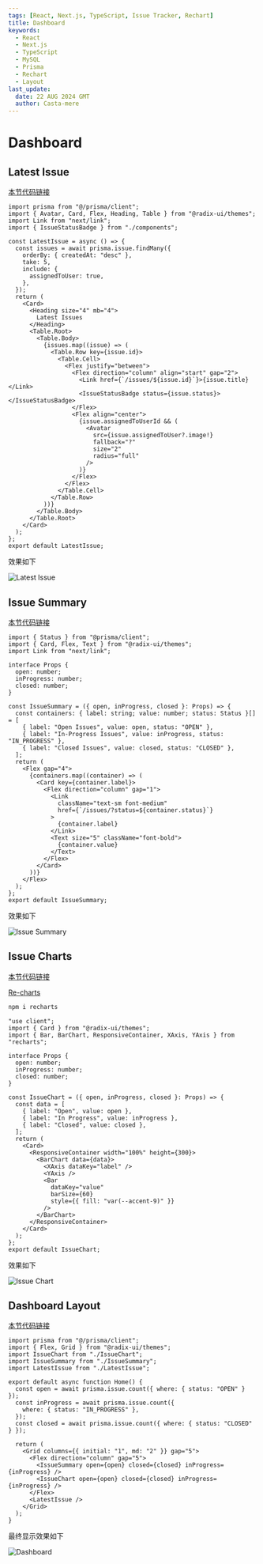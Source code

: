 ```yaml
---
tags: [React, Next.js, TypeScript, Issue Tracker, Rechart]
title: Dashboard
keywords:
  - React
  - Next.js
  - TypeScript
  - MySQL
  - Prisma
  - Rechart
  - Layout
last_update:
  date: 22 AUG 2024 GMT
  author: Casta-mere
---
```


# Dashboard

## Latest Issue

[本节代码链接](https://github.com/Casta-mere/Issue-Tracker/tree/fdb10ee495380039d671a4c359d61e21e97387a5)

```tsx title="/app/LatestIssue.tsx" showLineNumbers
import prisma from "@/prisma/client";
import { Avatar, Card, Flex, Heading, Table } from "@radix-ui/themes";
import Link from "next/link";
import { IssueStatusBadge } from "./components";

const LatestIssue = async () => {
  const issues = await prisma.issue.findMany({
    orderBy: { createdAt: "desc" },
    take: 5,
    include: {
      assignedToUser: true,
    },
  });
  return (
    <Card>
      <Heading size="4" mb="4">
        Latest Issues
      </Heading>
      <Table.Root>
        <Table.Body>
          {issues.map((issue) => (
            <Table.Row key={issue.id}>
              <Table.Cell>
                <Flex justify="between">
                  <Flex direction="column" align="start" gap="2">
                    <Link href={`/issues/${issue.id}`}>{issue.title}</Link>
                    <IssueStatusBadge status={issue.status}></IssueStatusBadge>
                  </Flex>
                  <Flex align="center">
                    {issue.assignedToUserId && (
                      <Avatar
                        src={issue.assignedToUser?.image!}
                        fallback="?"
                        size="2"
                        radius="full"
                      />
                    )}
                  </Flex>
                </Flex>
              </Table.Cell>
            </Table.Row>
          ))}
        </Table.Body>
      </Table.Root>
    </Card>
  );
};
export default LatestIssue;
```

效果如下

![Latest Issue](image/09-Dashboard/latestIssue.png)

## Issue Summary

[本节代码链接](https://github.com/Casta-mere/Issue-Tracker/tree/648026710c6e16379f90c2457dc68c4ffc5109e4)

```tsx title="/app/IssueSummary.tsx" showLineNumbers
import { Status } from "@prisma/client";
import { Card, Flex, Text } from "@radix-ui/themes";
import Link from "next/link";

interface Props {
  open: number;
  inProgress: number;
  closed: number;
}

const IssueSummary = ({ open, inProgress, closed }: Props) => {
  const containers: { label: string; value: number; status: Status }[] = [
    { label: "Open Issues", value: open, status: "OPEN" },
    { label: "In-Progress Issues", value: inProgress, status: "IN_PROGRESS" },
    { label: "Closed Issues", value: closed, status: "CLOSED" },
  ];
  return (
    <Flex gap="4">
      {containers.map((container) => (
        <Card key={container.label}>
          <Flex direction="column" gap="1">
            <Link
              className="text-sm font-medium"
              href={`/issues/?status=${container.status}`}
            >
              {container.label}
            </Link>
            <Text size="5" className="font-bold">
              {container.value}
            </Text>
          </Flex>
        </Card>
      ))}
    </Flex>
  );
};
export default IssueSummary;
```

效果如下

![Issue Summary](./image/09-Dashboard/latestIssue.png)

## Issue Charts

[本节代码链接](https://github.com/Casta-mere/Issue-Tracker/tree/6c42d3df860387f6aea682e7c2110c1a25a8b742)

[Re-charts]

```bash
npm i recharts
```

[Re-charts]: https://recharts.org/zh-CN/

```tsx title="/app/IssueCharts" showLineNumbers
"use client";
import { Card } from "@radix-ui/themes";
import { Bar, BarChart, ResponsiveContainer, XAxis, YAxis } from "recharts";

interface Props {
  open: number;
  inProgress: number;
  closed: number;
}

const IssueChart = ({ open, inProgress, closed }: Props) => {
  const data = [
    { label: "Open", value: open },
    { label: "In Progress", value: inProgress },
    { label: "Closed", value: closed },
  ];
  return (
    <Card>
      <ResponsiveContainer width="100%" height={300}>
        <BarChart data={data}>
          <XAxis dataKey="label" />
          <YAxis />
          <Bar
            dataKey="value"
            barSize={60}
            style={{ fill: "var(--accent-9)" }}
          />
        </BarChart>
      </ResponsiveContainer>
    </Card>
  );
};
export default IssueChart;
```

效果如下

![Issue Chart](image/09-Dashboard/IssueChart.png)

## Dashboard Layout

[本节代码链接](https://github.com/Casta-mere/Issue-Tracker/tree/d22da3aaf40fa22e6afbe7f417dc6e86ca5ee8b4)

```tsx title="/app/page.tsx" showLineNumbers
import prisma from "@/prisma/client";
import { Flex, Grid } from "@radix-ui/themes";
import IssueChart from "./IssueChart";
import IssueSummary from "./IssueSummary";
import LatestIssue from "./LatestIssue";

export default async function Home() {
  const open = await prisma.issue.count({ where: { status: "OPEN" } });
  const inProgress = await prisma.issue.count({
    where: { status: "IN_PROGRESS" },
  });
  const closed = await prisma.issue.count({ where: { status: "CLOSED" } });

  return (
    <Grid columns={{ initial: "1", md: "2" }} gap="5">
      <Flex direction="column" gap="5">
        <IssueSummary open={open} closed={closed} inProgress={inProgress} />
        <IssueChart open={open} closed={closed} inProgress={inProgress} />
      </Flex>
      <LatestIssue />
    </Grid>
  );
}
```

最终显示效果如下

![Dashboard](image/09-Dashboard/dashboard.png)
